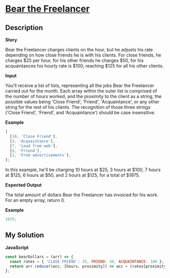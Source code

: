 # [Bear the Freelancer](https://www.codewars.com/kata/58d5b39b1c0402c5f7002e0d)

## Description

**Story**

Bear the Freelancer charges clients on the hour, but he adjusts his rate depending on how close friends he is with his clients. For close friends, he charges $25 per hour, for his other friends he charges $50, for his acquaintances his hourly rate is $100, reaching $125 for all his other clients.

**Input**

You’ll receive a list of lists, representing all the jobs Bear the Freelancer carried out for the month. Each array within the outer list is comprised of the number of hours worked, and the proximity to the client as a string, the possible values being 'Close Friend', 'Friend', 'Acquaintance', or any other string for the rest of his clients. The recognition of those three strings ('Close Friend', 'Friend', and 'Acquaintance') should be case insensitive.

**Example**

```js
[
  [10, 'Close Friend'],
  [3, 'Acquaintance'],
  [7, 'Lead from web'],
  [6, 'Friend'],
  [2, 'From advertisements'],
];
```

In this example, he'll be charging 10 hours at $25, 3 hours at $100, 7 hours at $125, 6 hours at $50, and 2 hours at $125, for a total of $1975.

**Expected Output**

The total amount of dollars Bear the Freelancer has invoiced for his work. For an empty array, return 0.

**Example**

```js
1975;
```

## My Solution

**JavaScript**

```js
const bearDollars = (arr) => {
  const rates = { 'CLOSE FRIEND': 25, FRIEND: 50, ACQUAINTANCE: 100 };
  return arr.reduce((acc, [hours, proximity]) => acc + (rates[proximity.toUpperCase()] || 125) * hours, 0);
};
```
